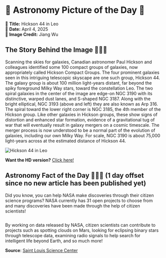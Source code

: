 # 🌌 Astronomy Picture of the Day 🌌
🔭 **Title:** Hickson 44 in Leo  
📅 **Date:** April 4, 2025  
📸 **Image Credit:** Jiang Wu  

## The Story Behind the Image 🧑‍🚀🔭
Scanning the skies for galaxies, Canadian astronomer Paul Hickson and colleagues identified some 100 compact groups of galaxies, now appropriately called Hickson Compact Groups. The four prominent galaxies seen in this intriguing telescopic skyscape are one such group, Hickson 44. The galaxy group is about 100 million light-years distant, far beyond the spiky foreground Milky Way stars, toward the constellation Leo. The two spiral galaxies in the center of the image are edge-on NGC 3190 with its distinctive, warped dust lanes, and S-shaped NGC 3187. Along with the bright elliptical, NGC 3193 (above and left) they are also known as Arp 316. The spiral toward the lower right corner is NGC 3185, the 4th member of the Hickson group. Like other galaxies in Hickson groups, these show signs of distortion and enhanced star formation, evidence of a gravitational tug of war that will eventually result in galaxy mergers on a cosmic timescale. The merger process is now understood to be a normal part of the evolution of galaxies, including our own Milky Way. For scale, NGC 3190 is about 75,000 light-years across at the estimated distance of Hickson 44.

![Hickson 44 in Leo](https://apod.nasa.gov/apod/image/2504/ARP316_1024.jpg)

**Want the HD version?** [Click here!](https://apod.nasa.gov/apod/image/2504/ARP316.jpg)

## Astronomy Fact of the Day 👩‍🚀🚀 (1 day offset since no new article has been published yet)
<p>Did you know, you can help NASA make discoveries through their citizen science programs? NASA currently has 31 open projects to choose from and many discoveries have been made through the help of citizen scientists!</p>
<p><img src="https://www.slsc.org/wp-content/uploads/2025/03/apr-3.jpg" alt=""/></p>
<p>By working on data released by NASA, citizen scientists can contribute to projects such as spotting clouds on Mars, looking for eclipsing binary stars through telescope data, examining radio signals to help search for intelligent life beyond Earth, and so much more!</p>

**Source**: [Saint Louis Science Center](https://www.slsc.org/astronomy-fact-of-the-day-april-3-2025/)
